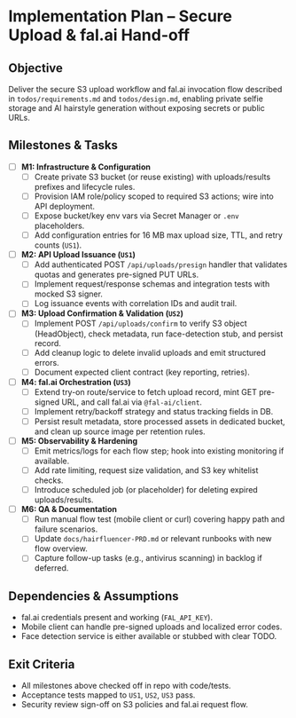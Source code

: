 # Implementation Plan – Secure Upload & fal.ai Hand-off

## Objective
Deliver the secure S3 upload workflow and fal.ai invocation flow described in `todos/requirements.md` and `todos/design.md`, enabling private selfie storage and AI hairstyle generation without exposing secrets or public URLs.

## Milestones & Tasks
- [ ] **M1: Infrastructure & Configuration**
  - [ ] Create private S3 bucket (or reuse existing) with uploads/results prefixes and lifecycle rules.
  - [ ] Provision IAM role/policy scoped to required S3 actions; wire into API deployment.
  - [ ] Expose bucket/key env vars via Secret Manager or `.env` placeholders.
  - [ ] Add configuration entries for 16 MB max upload size, TTL, and retry counts (`US1`).

- [ ] **M2: API Upload Issuance (`US1`)**
  - [ ] Add authenticated POST `/api/uploads/presign` handler that validates quotas and generates pre-signed PUT URLs.
  - [ ] Implement request/response schemas and integration tests with mocked S3 signer.
  - [ ] Log issuance events with correlation IDs and audit trail.

- [ ] **M3: Upload Confirmation & Validation (`US2`)**
  - [ ] Implement POST `/api/uploads/confirm` to verify S3 object (HeadObject), check metadata, run face-detection stub, and persist record.
  - [ ] Add cleanup logic to delete invalid uploads and emit structured errors.
  - [ ] Document expected client contract (key reporting, retries).

- [ ] **M4: fal.ai Orchestration (`US3`)**
  - [ ] Extend try-on route/service to fetch upload record, mint GET pre-signed URL, and call fal.ai via `@fal-ai/client`.
  - [ ] Implement retry/backoff strategy and status tracking fields in DB.
  - [ ] Persist result metadata, store processed assets in dedicated bucket, and clean up source image per retention rules.

- [ ] **M5: Observability & Hardening**
  - [ ] Emit metrics/logs for each flow step; hook into existing monitoring if available.
  - [ ] Add rate limiting, request size validation, and S3 key whitelist checks.
  - [ ] Introduce scheduled job (or placeholder) for deleting expired uploads/results.

- [ ] **M6: QA & Documentation**
  - [ ] Run manual flow test (mobile client or curl) covering happy path and failure scenarios.
  - [ ] Update `docs/hairfluencer-PRD.md` or relevant runbooks with new flow overview.
  - [ ] Capture follow-up tasks (e.g., antivirus scanning) in backlog if deferred.

## Dependencies & Assumptions
- fal.ai credentials present and working (`FAL_API_KEY`).
- Mobile client can handle pre-signed uploads and localized error codes.
- Face detection service is either available or stubbed with clear TODO.

## Exit Criteria
- All milestones above checked off in repo with code/tests.
- Acceptance tests mapped to `US1`, `US2`, `US3` pass.
- Security review sign-off on S3 policies and fal.ai request flow.
